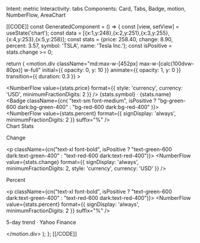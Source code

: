 Intent: metric
Interactivity: tabs
Components: Card, Tabs, Badge, motion, NumberFlow, AreaChart

[[CODE]]
const GeneratedComponent = () => {
  const [view, setView] = useState('chart');
  const data = [{x:1,y:248},{x:2,y:251},{x:3,y:255},{x:4,y:253},{x:5,y:258}];
  const stats = {price: 258.40, change: 8.90, percent: 3.57, symbol: 'TSLA', name: 'Tesla Inc.'};
  const isPositive = stats.change >= 0;
  
  return (
    <motion.div
      className="md:max-w-[452px] max-w-[calc(100dvw-80px)] w-full"
      initial={{ opacity: 0, y: 10 }}
      animate={{ opacity: 1, y: 0 }}
      transition={{ duration: 0.3 }}
    >
      <Card className="bg-gradient-to-br from-muted/50 to-muted/30">
        <CardHeader className="pb-3">
          <div className="flex items-start justify-between">
            <div>
              <CardTitle className="text-4xl font-bold">
                <NumberFlow value={stats.price} format={{ style: 'currency', currency: 'USD', minimumFractionDigits: 2 }} />
              </CardTitle>
              <CardDescription className="mt-1">{stats.symbol} · {stats.name}</CardDescription>
            </div>
            <Badge className={cn(
              "text-sm font-medium",
              isPositive ? "bg-green-600 dark:bg-green-400" : "bg-red-600 dark:bg-red-400"
            )}>
              <NumberFlow value={stats.percent} format={{ signDisplay: 'always', minimumFractionDigits: 2 }} suffix="%" />
            </Badge>
          </div>
        </CardHeader>
        <CardContent className="space-y-4">
          <Tabs value={view} onValueChange={setView} className="w-full">
            <TabsList className="grid w-full grid-cols-2">
              <TabsTrigger value="chart">Chart</TabsTrigger>
              <TabsTrigger value="stats">Stats</TabsTrigger>
            </TabsList>
            <TabsContent value="chart" className="mt-4">
              <div className="h-24">
                <ResponsiveContainer width="100%" height="100%">
                  <AreaChart data={data}>
                    <defs>
                      <linearGradient id="g" x1="0" y1="0" x2="0" y2="1">
                        <stop offset="0%" stopColor="#10b981" stopOpacity={0.3}/>
                        <stop offset="100%" stopColor="#10b981" stopOpacity={0}/>
                      </linearGradient>
                    </defs>
                    <Area type="monotone" dataKey="y" stroke="#10b981" strokeWidth={2} fill="url(#g)" />
                  </AreaChart>
                </ResponsiveContainer>
              </div>
            </TabsContent>
            <TabsContent value="stats" className="mt-4">
              <div className="grid grid-cols-2 gap-4">
                <div>
                  <p className="text-xs text-muted-foreground">Change</p>
                  <p className={cn("text-xl font-bold", isPositive ? "text-green-600 dark:text-green-400" : "text-red-600 dark:text-red-400")}>
                    <NumberFlow value={stats.change} format={{ signDisplay: 'always', minimumFractionDigits: 2, style: 'currency', currency: 'USD' }} />
                  </p>
                </div>
                <div>
                  <p className="text-xs text-muted-foreground">Percent</p>
                  <p className={cn("text-xl font-bold", isPositive ? "text-green-600 dark:text-green-400" : "text-red-600 dark:text-red-400")}>
                    <NumberFlow value={stats.percent} format={{ signDisplay: 'always', minimumFractionDigits: 2 }} suffix="%" />
                  </p>
                </div>
              </div>
            </TabsContent>
          </Tabs>
          <p className="text-xs text-muted-foreground">5-day trend · Yahoo Finance</p>
        </CardContent>
      </Card>
    </motion.div>
  );
};
[[/CODE]]

